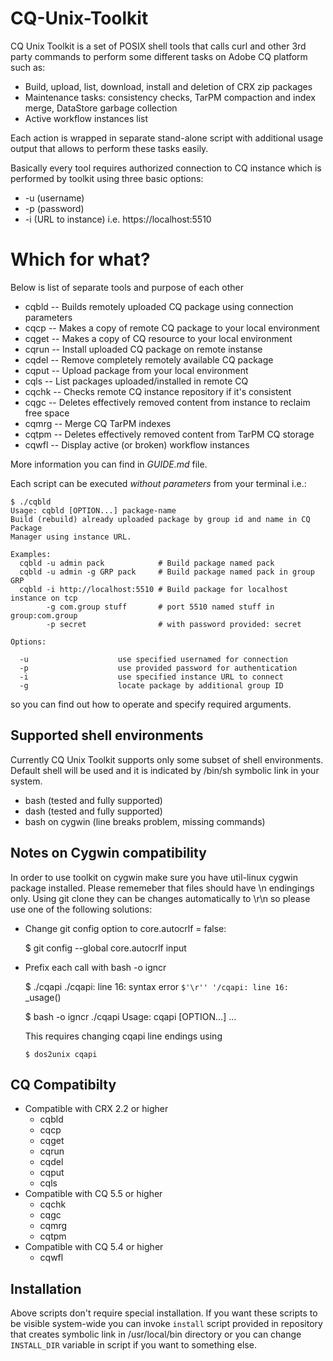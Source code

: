 CQ-Unix-Toolkit
===============

CQ Unix Toolkit is a set of POSIX shell tools that calls curl and other 3rd
party commands to perform some different tasks on Adobe CQ platform such as:

* Build, upload, list, download, install and deletion of CRX zip packages
* Maintenance tasks: consistency checks, TarPM compaction and index merge,
  DataStore garbage collection
* Active workflow instances list

Each action is wrapped in separate stand-alone script with additional usage
output that allows to perform these tasks easily.

Basically every tool requires authorized connection to CQ instance which
is performed by toolkit using three basic options:

   * -u (username)
   * -p (password)
   * -i (URL to instance) i.e. https://localhost:5510

Which for what?
===============

Below is list of separate tools and purpose of each other

* cqbld -- Builds remotely uploaded CQ package using connection parameters
* cqcp -- Makes a copy of remote CQ package to your local environment 
* cqget -- Makes a copy of CQ resource to your local environment
* cqrun -- Install uploaded CQ package on remote instanse
* cqdel -- Remove completely remotely available CQ package 
* cqput -- Upload package from your local environment
* cqls -- List packages uploaded/installed in remote CQ
* cqchk -- Checks remote CQ instance repository if it's consistent
* cqgc -- Deletes effectively removed content from instance to reclaim free 
          space 
* cqmrg -- Merge CQ TarPM indexes
* cqtpm -- Deletes effectively removed content from TarPM CQ storage
* cqwfl -- Display active (or broken) workflow instances

More information you can find in *GUIDE.md* file.

Each script can be executed *without parameters* from your terminal i.e.:


    $ ./cqbld
    Usage: cqbld [OPTION...] package-name
    Build (rebuild) already uploaded package by group id and name in CQ Package
    Manager using instance URL.

    Examples:
      cqbld -u admin pack            # Build package named pack
      cqbld -u admin -g GRP pack     # Build package named pack in group GRP
      cqbld -i http://localhost:5510 # Build package for localhost instance on tcp
            -g com.group stuff       # port 5510 named stuff in group:com.group
            -p secret                # with password provided: secret

    Options:

      -u                    use specified usernamed for connection
      -p                    use provided password for authentication
      -i                    use specified instance URL to connect
      -g                    locate package by additional group ID


so you can find out how to operate and specify required arguments.

Supported shell environments 
----------------------------

Currently CQ Unix Toolkit supports only some subset of shell environments.
Default shell will be used and it is indicated by /bin/sh symbolic link
in your system.

* bash (tested and fully supported)
* dash (tested and fully supported)
* bash on cygwin (line breaks problem, missing commands)

Notes on Cygwin compatibility
-----------------------------

In order to use toolkit on cygwin make sure you have util-linux cygwin package
installed. Please rememeber that files should have \n endingings only.
Using git clone they can be changes automatically to \r\n so please use one
of the following solutions:

* Change git config option to core.autocrlf = false:

    $ git config --global core.autocrlf input

* Prefix each call with bash -o igncr

    $ ./cqapi
    ./cqapi: line 16: syntax error `$'\r''
    '/cqapi: line 16: `_usage()

    $ bash -o igncr ./cqapi
    Usage: cqapi [OPTION...]
    ...

  This requires changing cqapi line endings using

      $ dos2unix cqapi



CQ Compatibilty
---------------

*  Compatible with CRX 2.2 or higher
   * cqbld
   * cqcp
   * cqget
   * cqrun
   * cqdel
   * cqput
   * cqls
*  Compatible with CQ 5.5 or higher
   * cqchk
   * cqgc
   * cqmrg
   * cqtpm
*  Compatible with CQ 5.4 or higher
   * cqwfl

Installation
------------

Above scripts don't require special installation. If you want these scripts to
be visible system-wide you can invoke `install` script provided in repository
that creates symbolic link in /usr/local/bin directory or you can change
`INSTALL_DIR` variable in script if you want to something else.

